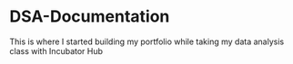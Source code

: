 # DSA-Documentation
This is where I started building my portfolio while taking my data analysis class with Incubator Hub 
